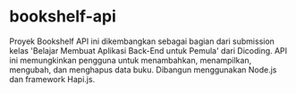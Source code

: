 # bookshelf-api
Proyek Bookshelf API ini dikembangkan sebagai bagian dari submission kelas 'Belajar Membuat Aplikasi Back-End untuk Pemula' dari Dicoding. API ini memungkinkan pengguna untuk menambahkan, menampilkan, mengubah, dan menghapus data buku. Dibangun menggunakan Node.js dan framework Hapi.js.

